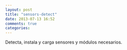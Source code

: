 ```yaml
---
layout: post
title: "sensors-detect"
date: 2013-07-13 16:52
comments: true
categories: 
---
```

Detecta, instala y carga sensores y módulos necesarios.

